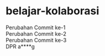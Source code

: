 # belajar-kolaborasi

Perubahan Commit ke-1  
Perubahan Commit ke-2  
Perubahan Commit ke-3  
DPR a****g
